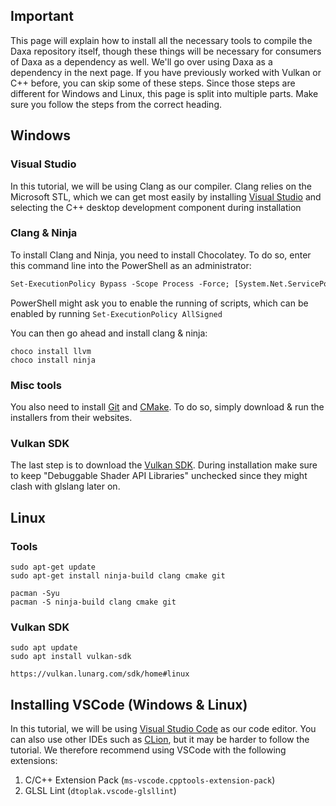## Important

This page will explain how to install all the necessary tools to compile the Daxa repository itself, though these things will be necessary for consumers of Daxa as a dependency as well. We'll go over using Daxa as a dependency in the next page. If you have previously worked with Vulkan or C++ before, you can skip some of these steps. Since those steps are different for Windows and Linux, this page is split into multiple parts. Make sure you follow the steps from the correct heading.

## Windows

### Visual Studio

In this tutorial, we will be using Clang as our compiler. Clang relies on the Microsoft STL, which we can get most easily by installing [Visual Studio](https://visualstudio.microsoft.com/de/vs/community/) and selecting the C++ desktop development component during installation

### Clang & Ninja

To install Clang and Ninja, you need to install Chocolatey. To do so, enter this command line into the PowerShell as an administrator:

```ps
Set-ExecutionPolicy Bypass -Scope Process -Force; [System.Net.ServicePointManager]::SecurityProtocol = [System.Net.ServicePointManager]::SecurityProtocol -bor 3072; iex ((New-Object System.Net.WebClient).DownloadString('https://community.chocolatey.org/install.ps1'))
```

PowerShell might ask you to enable the running of scripts, which can be enabled by running `Set-ExecutionPolicy AllSigned`

You can then go ahead and install clang & ninja:

```batch
choco install llvm
choco install ninja
```

### Misc tools

You also need to install [Git](https://git-scm.com/download/win) and [CMake](https://cmake.org/download/). To do so, simply download & run the installers from their websites.

### Vulkan SDK

The last step is to download the [Vulkan SDK](https://vulkan.lunarg.com/sdk/home#windows). During installation make sure to keep "Debuggable Shader API Libraries" unchecked since they might clash with glslang later on.

## Linux

### Tools

```apt
sudo apt-get update
sudo apt-get install ninja-build clang cmake git
```
```pacman
pacman -Syu
pacman -S ninja-build clang cmake git
```

### Vulkan SDK

```ubuntu
sudo apt update
sudo apt install vulkan-sdk
```
```other
https://vulkan.lunarg.com/sdk/home#linux
```

## Installing VSCode (Windows & Linux)

In this tutorial, we will be using [Visual Studio Code](https://code.visualstudio.com/download) as our code editor. You can also use other IDEs such as [CLion](https://www.jetbrains.com/clion/), but it may be harder to follow the tutorial. We therefore recommend using VSCode with the following extensions:

1. C/C++ Extension Pack (`ms-vscode.cpptools-extension-pack`)
2. GLSL Lint (`dtoplak.vscode-glsllint`)
